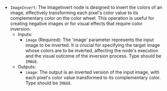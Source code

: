 - `ImageInvert`: The ImageInvert node is designed to invert the colors of an image, effectively transforming each pixel's color value to its complementary color on the color wheel. This operation is useful for creating negative images or for visual effects that require color inversion.
    - Inputs:
        - `image` (Required): The 'image' parameter represents the input image to be inverted. It is crucial for specifying the target image whose colors are to be inverted, affecting the node's execution and the visual outcome of the inversion process. Type should be `IMAGE`.
    - Outputs:
        - `image`: The output is an inverted version of the input image, with each pixel's color value transformed to its complementary color. Type should be `IMAGE`.
